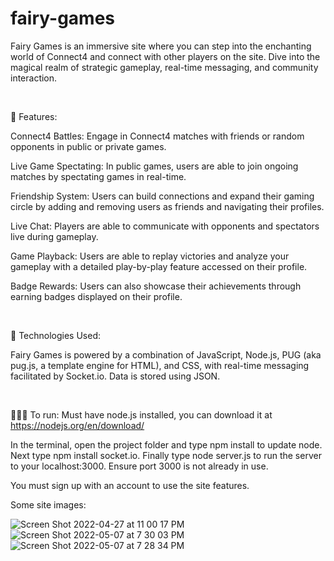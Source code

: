 # fairy-games

Fairy Games is an immersive site where you can step into the enchanting world of Connect4 and connect with other players on the site. Dive into the magical realm of strategic gameplay, real-time messaging, and community interaction.

 ‍ ‍
 
🌟 Features:

Connect4 Battles: Engage in Connect4 matches with friends or random opponents in public or private games.

Live Game Spectating: In public games, users are able to join ongoing matches by spectating games in real-time.

Friendship System: Users can build connections and expand their gaming circle by adding and removing users as friends and navigating their profiles. 

Live Chat: Players are able to communicate with opponents and spectators live during gameplay. 

Game Playback: Users are able to replay victories and analyze your gameplay with a detailed play-by-play feature accessed on their profile. 

Badge Rewards: Users can also showcase their achievements through earning badges displayed on their profile.

 ‍ ‍
 
🚀 Technologies Used:

Fairy Games is powered by a combination of JavaScript, Node.js, PUG (aka pug.js, a template engine for HTML), and CSS, with real-time messaging facilitated by Socket.io. Data is stored using JSON. 

 ‍ ‍
 
👩🏽‍💻 To run: 
Must have node.js installed, you can download it at https://nodejs.org/en/download/

In the terminal, open the project folder and type npm install to update node. Next type npm install socket.io. Finally type node server.js to run the server to your localhost:3000. Ensure port 3000 is not already in use. 

You must sign up with an account to use the site features.

Some site images:

![Screen Shot 2022-04-27 at 11 00 17 PM](https://user-images.githubusercontent.com/58537880/167275299-0a978112-dcb2-4eae-af4d-0fd7c9aee9ad.png)
![Screen Shot 2022-05-07 at 7 30 03 PM](https://user-images.githubusercontent.com/58537880/167275245-c9f1e354-86a5-4b1d-938b-f95012a3ded6.png)
![Screen Shot 2022-05-07 at 7 28 34 PM](https://user-images.githubusercontent.com/58537880/167275212-9fb2dc6c-2b0c-4d07-a743-5977f3be778e.png)
